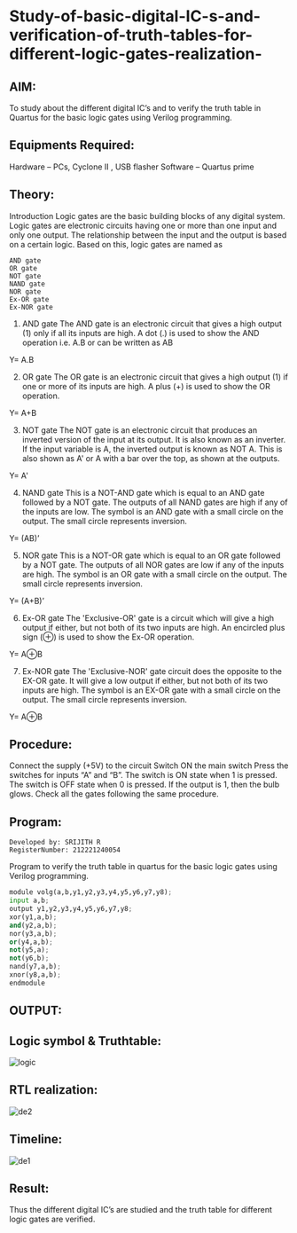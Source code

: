 # Study-of-basic-digital-IC-s-and-verification-of-truth-tables-for-different-logic-gates-realization-
 ## AIM:
To study about the different digital IC’s and to verify the truth table in Quartus for the basic logic gates using Verilog programming.

## Equipments Required:
Hardware – PCs, Cyclone II , USB flasher
Software – Quartus prime
## Theory:
Introduction
Logic gates are the basic building blocks of any digital system. Logic gates are electronic circuits having one or more than one input and only one output. The relationship between the input and the output is based on a certain logic. Based on this, logic gates are named as
```
AND gate
OR gate
NOT gate
NAND gate
NOR gate
Ex-OR gate
Ex-NOR gate
```
1) AND gate
The AND gate is an electronic circuit that gives a high output (1) only if all its inputs are high. A dot (.) is used to show the AND operation i.e. A.B or can be written as AB

Y= A.B

2) OR gate
The OR gate is an electronic circuit that gives a high output (1) if one or more of its inputs are high. A plus (+) is used to show the OR operation.

Y= A+B

3) NOT gate
The NOT gate is an electronic circuit that produces an inverted version of the input at its output. It is also known as an inverter. If the input variable is A, the inverted output is known as NOT A. This is also shown as A' or A with a bar over the top, as shown at the outputs.

Y= A'

4) NAND gate
This is a NOT-AND gate which is equal to an AND gate followed by a NOT gate. The outputs of all NAND gates are high if any of the inputs are low. The symbol is an AND gate with a small circle on the output. The small circle represents inversion.

Y= (AB)’

5) NOR gate
This is a NOT-OR gate which is equal to an OR gate followed by a NOT gate. The outputs of all NOR gates are low if any of the inputs are high. The symbol is an OR gate with a small circle on the output. The small circle represents inversion.

Y= (A+B)’

6) Ex-OR gate
The 'Exclusive-OR' gate is a circuit which will give a high output if either, but not both of its two inputs are high. An encircled plus sign (⊕) is used to show the Ex-OR operation.

Y= A⊕B

7) Ex-NOR gate
The 'Exclusive-NOR' gate circuit does the opposite to the EX-OR gate. It will give a low output if either, but not both of its two inputs are high. The symbol is an EX-OR gate with a small circle on the output. The small circle represents inversion.

Y= A⊕B

## Procedure:
Connect the supply (+5V) to the circuit
Switch ON the main switch
Press the switches for inputs “A” and “B”. The switch is ON state when 1 is pressed. The switch is OFF state when 0 is pressed.
If the output is 1, then the bulb glows.
Check all the gates following the same procedure.

## Program:
```
Developed by: SRIJITH R
RegisterNumber: 212221240054  
```
Program to verify the truth table in quartus for the basic logic gates using Verilog programming.
```py
module volg(a,b,y1,y2,y3,y4,y5,y6,y7,y8);
input a,b;
output y1,y2,y3,y4,y5,y6,y7,y8;
xor(y1,a,b);
and(y2,a,b);
nor(y3,a,b);
or(y4,a,b);
not(y5,a);
not(y6,b);
nand(y7,a,b);
xnor(y8,a,b);
endmodule
```
## OUTPUT:
## Logic symbol & Truthtable:

![logic](https://user-images.githubusercontent.com/93427254/228595404-f85de7ee-f5cb-4267-823d-c4e9037c8dea.png)

## RTL realization:

![de2](https://user-images.githubusercontent.com/93427254/228595513-cccf8f29-49c6-45f2-8a7f-e10a1debdc50.png)

## Timeline:

![de1](https://user-images.githubusercontent.com/93427254/228595763-13e392c8-9874-4acd-9a0f-c04854b5059a.png)

## Result:
Thus the different digital IC’s are studied and the truth table for different logic gates are verified.

